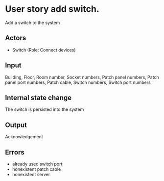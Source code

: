# User story add switch.

Add a switch to the system

## Actors

* Switch (Role: Connect devices)

## Input

Building, Floor, Room number, Socket numbers, Patch panel numbers,  Patch panel port numbers, Patch cable, Switch numbers, Switch port numbers

## Internal state change

The switch is persisted into the system

## Output 

Acknowledgement

## Errors

* already used switch port
* nonexistent patch cable
* nonexistent server
